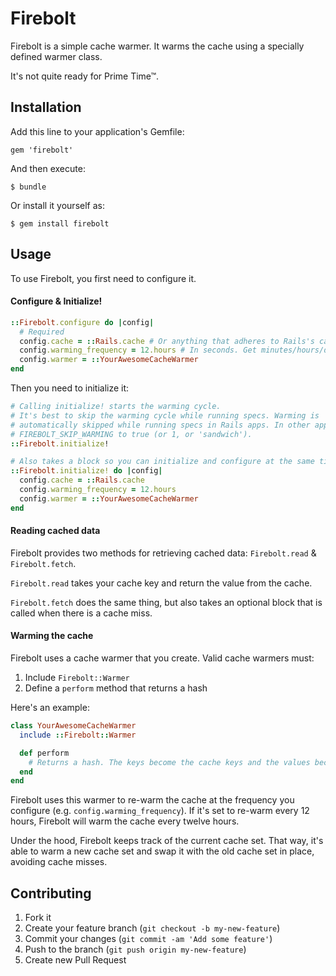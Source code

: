 # Firebolt

Firebolt is a simple cache warmer. It warms the cache using a specially defined warmer class.

It's not quite ready for Prime Time™.

## Installation

Add this line to your application's Gemfile:

    gem 'firebolt'

And then execute:

    $ bundle

Or install it yourself as:

    $ gem install firebolt

## Usage

To use Firebolt, you first need to configure it.

#### Configure & Initialize!

```Ruby
::Firebolt.configure do |config|
  # Required
  config.cache = ::Rails.cache # Or anything that adheres to Rails's cache interface
  config.warming_frequency = 12.hours # In seconds. Get minutes/hours/days helper w/ ActiveSupport
  config.warmer = ::YourAwesomeCacheWarmer
end
```

Then you need to initialize it:

```Ruby
# Calling initialize! starts the warming cycle.
# It's best to skip the warming cycle while running specs. Warming is
# automatically skipped while running specs in Rails apps. In other apps, set
# FIREBOLT_SKIP_WARMING to true (or 1, or 'sandwich').
::Firebolt.initialize!

# Also takes a block so you can initialize and configure at the same time:
::Firebolt.initialize! do |config|
  config.cache = ::Rails.cache
  config.warming_frequency = 12.hours
  config.warmer = ::YourAwesomeCacheWarmer
end
```

#### Reading cached data

Firebolt provides two methods for retrieving cached data: `Firebolt.read` & `Firebolt.fetch`.

`Firebolt.read` takes your cache key and return the value from the cache.

`Firebolt.fetch` does the same thing, but also takes an optional block that is called when there is a cache miss.

#### Warming the cache

Firebolt uses a cache warmer that you create. Valid cache warmers must:

1. Include `Firebolt::Warmer`
2. Define a `perform` method that returns a hash

Here's an example:

```Ruby
class YourAwesomeCacheWarmer
  include ::Firebolt::Warmer

  def perform
    # Returns a hash. The keys become the cache keys and the values become cache values.
  end
end
```

Firebolt uses this warmer to re-warm the cache at the frequency you configure (e.g. `config.warming_frequency`). If it's set to re-warm every 12 hours, Firebolt will warm the cache every twelve hours.

Under the hood, Firebolt keeps track of the current cache set. That way, it's able to warm a new cache set and swap it with the old cache set in place, avoiding cache misses.

## Contributing

1. Fork it
2. Create your feature branch (`git checkout -b my-new-feature`)
3. Commit your changes (`git commit -am 'Add some feature'`)
4. Push to the branch (`git push origin my-new-feature`)
5. Create new Pull Request
